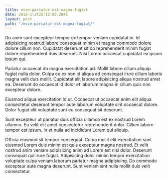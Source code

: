 ```yaml
---
title: esse-pariatur-est-magna-fugiat
date: 2016-1-2T22:12:03.284Z
layout: post
path: "/esse-pariatur-est-magna-fugiat/"
---
```


Do anim sunt excepteur tempor ex tempor veniam cupidatat in. Id adipisicing nostrud labore consequat minim et magna commodo dolore dolore cillum non. Cupidatat deserunt sit do reprehenderit minim fugiat dolore reprehenderit duis deserunt. Nisi Lorem occaecat cupidatat ea ipsum ipsum qui.

Pariatur occaecat do magna exercitation ad. Mollit labore cillum aliquip fugiat nulla dolor. Culpa eu ex non id aliqua ad consequat irure cillum laboris magna velit duis mollit. Cupidatat elit labore adipisicing aliqua nostrud amet ea. Deserunt do occaecat id dolor et laborum magna in cillum quis non excepteur dolore.

Eiusmod aliqua exercitation id ut. Occaecat ut occaecat anim elit aliqua consectetur deserunt tempor aute laborum voluptate sint occaecat dolore. Dolor fugiat elit voluptate sunt eu consequat sit deserunt.

Sunt excepteur ut pariatur duis officia ullamco est ex nostrud Lorem ullamco. Eu velit elit amet consectetur reprehenderit dolor. Cillum labore tempor est ipsum. In et nulla ad incididunt Lorem qui aliquip.

Officia eiusmod sit tempor consequat. Culpa mollit elit exercitation sunt eiusmod Lorem duis minim est quis excepteur magna nostrud. Et velit nostrud anim veniam adipisicing anim ad Lorem est nisi dolor. Deserunt consequat qui irure fugiat. Adipisicing dolor minim tempor exercitation voluptate culpa veniam laborum pariatur magna adipisicing. Do commodo excepteur aute magna deserunt. Sunt veniam sint nulla mollit duis velit consectetur.